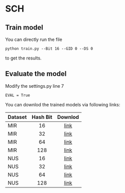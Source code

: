 # SCH

## Train model

You can directly run the file 
```
python train.py --Bit 16 --GID 0 --DS 0
```
to get the results.

## Evaluate the model

Modify the settings.py line 7
```
EVAL = True
```

You can downlod the trained models via following links:

| Dataset | Hash Bit | Downlod |
| :-- | :--: | :--: |
| MIR | 16 | [link](https://lifehkbueduhk-my.sharepoint.com/:u:/g/personal/20481446_life_hkbu_edu_hk/EZKBGl3D-sxHiEWSDPFt_aMB8qNdueWAVlSqif0eIlD2SQ?e=xSTb9V) |
| MIR | 32 | [link](https://lifehkbueduhk-my.sharepoint.com/:u:/g/personal/20481446_life_hkbu_edu_hk/EQNW4xO59cJArBApgqXP80gBHd-IfAikre5O8-cqbvC_kw?e=5W6fEu) |
| MIR | 64 | [link](https://lifehkbueduhk-my.sharepoint.com/:u:/g/personal/20481446_life_hkbu_edu_hk/EQDAoKNVoXRDscnPEhvRZvIBmgKyrsdV0QnRrqN8KzVD_Q?e=wXzHJk) |
| MIR | 128 | [link](https://lifehkbueduhk-my.sharepoint.com/:u:/g/personal/20481446_life_hkbu_edu_hk/EbKID3jFq1RGiiiAwJYRCIEBtItd0t9dA2r8nVv7iM8pZQ?e=EaLxU4) |
| NUS | 16 | [link](https://lifehkbueduhk-my.sharepoint.com/:u:/g/personal/20481446_life_hkbu_edu_hk/EU-nBOz5rCpKs9Df9JHhhbABr1u-7RXhaxRH6OtABPOiSA?e=d8ISyJ) |
| NUS | 32 | [link](https://lifehkbueduhk-my.sharepoint.com/:u:/g/personal/20481446_life_hkbu_edu_hk/EWp3d2dGaihHquexIes01CUBrVoVGPyAfnR9PEO8RXpOKw?e=WU6feJ) |
| NUS | 64 | [link](https://lifehkbueduhk-my.sharepoint.com/:u:/g/personal/20481446_life_hkbu_edu_hk/EQEF3zFiFLVJi85KpwrzE48BSNn1wj6spRuvJtS1ujLpwA?e=Ix7bn8) |
| NUS | 128 | [link](https://lifehkbueduhk-my.sharepoint.com/:u:/g/personal/20481446_life_hkbu_edu_hk/Edx0u9xWrrFBnRzqo_aHOUgBlrmxAQ8tiMQTOfA1uJQgqg?e=N6S75H) |
